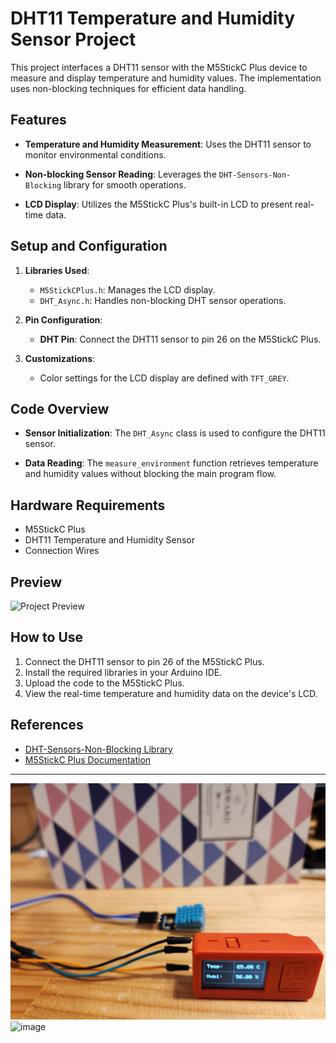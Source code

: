 # DHT11 Temperature and Humidity Sensor Project

This project interfaces a DHT11 sensor with the M5StickC Plus device to measure and display temperature and humidity values. The implementation uses non-blocking techniques for efficient data handling.

## Features

- **Temperature and Humidity Measurement**:
  Uses the DHT11 sensor to monitor environmental conditions.

- **Non-blocking Sensor Reading**:
  Leverages the `DHT-Sensors-Non-Blocking` library for smooth operations.

- **LCD Display**:
  Utilizes the M5StickC Plus's built-in LCD to present real-time data.

## Setup and Configuration

1. **Libraries Used**:
   - `M5StickCPlus.h`: Manages the LCD display.
   - `DHT_Async.h`: Handles non-blocking DHT sensor operations.

2. **Pin Configuration**:
   - **DHT Pin**: Connect the DHT11 sensor to pin 26 on the M5StickC Plus.

3. **Customizations**:
   - Color settings for the LCD display are defined with `TFT_GREY`.

## Code Overview

- **Sensor Initialization**:
  The `DHT_Async` class is used to configure the DHT11 sensor.

- **Data Reading**:
  The `measure_environment` function retrieves temperature and humidity values without blocking the main program flow.

## Hardware Requirements

- M5StickC Plus
- DHT11 Temperature and Humidity Sensor
- Connection Wires

## Preview

![Project Preview](#)

## How to Use

1. Connect the DHT11 sensor to pin 26 of the M5StickC Plus.
2. Install the required libraries in your Arduino IDE.
3. Upload the code to the M5StickC Plus.
4. View the real-time temperature and humidity data on the device's LCD.

## References

- [DHT-Sensors-Non-Blocking Library](https://github.com/toannv17/DHT-Sensors-Non-Blocking)
- [M5StickC Plus Documentation](https://docs.m5stack.com/en/core/m5stickc_plus)

---

![image](https://github.com/hexogen1110/m5stickCP_dht11/blob/main/Front.jpg)
![image](https://github.com/hexogen1110/m5stickCP_dht11/blob/main/End.jpg)
